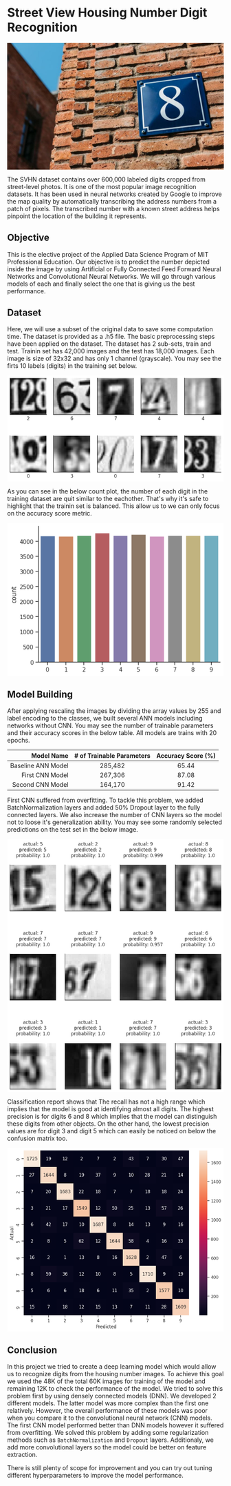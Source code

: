 # Street View Housing Number Digit Recognition
<img src='Images/svhn-title.jpeg' align='center' alt='Street View Housing Number Digit Recognition'></img>

The SVHN dataset contains over 600,000 labeled digits cropped from street-level photos. It is one of the most popular image recognition datasets. It has been used in neural networks created by Google to improve the map quality by automatically transcribing the address numbers from a patch of pixels. The transcribed number with a known street address helps pinpoint the location of the building it represents.

## Objective

This is the elective project of the Applied Data Science Program of MIT Professional Education. Our objective is to predict the number depicted inside the image by using Artificial or Fully Connected Feed Forward Neural Networks and Convolutional Neural Networks. We will go through various models of each and finally select the one that is giving us the best performance.

## Dataset

Here, we will use a subset of the original data to save some computation time. The dataset is provided as a .h5 file. The basic preprocessing steps have been applied on the dataset. The dataset has 2 sub-sets, train and test. Trainin set has 42,000 images and the test has 18,000 images. Each image is size of 32x32 and has only 1 channel (grayscale). You may see the firts 10 labels (digits) in the training set below.

<img src='Images/first_10_digits.png' align='center' alt='First 10 labels (digits) in training set.'></img>

As you can see in the below count plot, the number of each digit in the training dataset are quit similar to the eachother. That's why it's safe to highlight that the trainin set is balanced. This allow us to we can only focus on the accuracy score metric.

<img src='Images/SVHN-Dist.png' align='center' alt='Distribution of the labels (digits) in training set.'></img>

## Model Building
After applying rescaling the images by dividing the array values by 255 and label encoding to the classes, we built several ANN models including networks without CNN. You may see the number of trainable parameters and their accuracy scores in the below table. All models are trains with 20 epochs.

|Model Name        |# of Trainable Parameters|Accuracy Score (%)|
|-----------------:|:------------:|:------------:|
|Baseline ANN Model|285,482|      65.44   |
|First CNN Model|267,306|87.08|
|Second CNN Model|164,170|91.42|

First CNN suffered from overfitting. To tackle this problem, we added BatchNormalization layers and added 50% Dropout layer to the fully connected layers. We also increase the number of CNN layers so the model not to loose it's generalization ability. You may see some randomly selected predictions on the test set in the below image.

<img src='Images/svhn-predictions.png' align='center' alt='Randomly selected predictions on the test set'></img>

Classification report shows that The recall has not a high range which implies that the model is good at identifying almost all digits.
The highest precision is for digits 6 and 8 which implies that the model can distinguish these digits from other objects. On the other hand, the lowest precision values are for digit 3 and digit 5 which can easily be noticed on below the confusion matrix too.

<img src='Images/svhn-confusion_matrix.png' align='center' alt='Confusion Matrix of the Second CNN Molde'></img>

## Conclusion

In this project we tried to create a deep learning model which would allow us to recognize digits from the housing number images. To achieve this goal we used the 48K of the total 60K images for training of the model and remaining 12K to check the performance of the model. We tried to solve this problem first by using densely connected models (DNN). We developed 2 different models. The latter model was more complex than the first one relatively. However, the overall performance of these models was poor when you compare it to the convolutional neural network (CNN) models. The first CNN model performed better than DNN models however it suffered from overfitting. We solved this problem by adding some regularization methods such as `BatchNormalization` and `Dropout` layers. Additionaly, we add more convolutional layers so the model could be better on feature extraction.

There is still plenty of scope for improvement and you can try out tuning different hyperparameters to improve the model performance.
